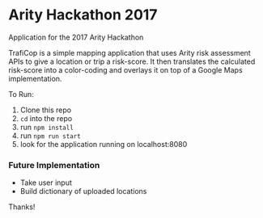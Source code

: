 # Arity Hackathon 2017
Application for the 2017 Arity Hackathon

TrafiCop is a simple mapping application that uses Arity risk assessment APIs to give a location or trip a risk-score.
It then translates the calculated risk-score into a color-coding and overlays it on top of a Google Maps implementation.


To Run:

1. Clone this repo
2. `cd` into the repo
3. run `npm install`
4. run `npm run start`
5. look for the application running on localhost:8080


### Future Implementation
* Take user input
* Build dictionary of uploaded locations


Thanks!
